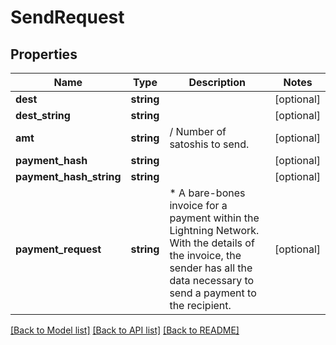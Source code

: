 # SendRequest

## Properties
Name | Type | Description | Notes
------------ | ------------- | ------------- | -------------
**dest** | **string** |  | [optional] 
**dest_string** | **string** |  | [optional] 
**amt** | **string** | / Number of satoshis to send. | [optional] 
**payment_hash** | **string** |  | [optional] 
**payment_hash_string** | **string** |  | [optional] 
**payment_request** | **string** | * A bare-bones invoice for a payment within the Lightning Network.  With the details of the invoice, the sender has all the data necessary to send a payment to the recipient. | [optional] 

[[Back to Model list]](../README.md#documentation-for-models) [[Back to API list]](../README.md#documentation-for-api-endpoints) [[Back to README]](../README.md)


